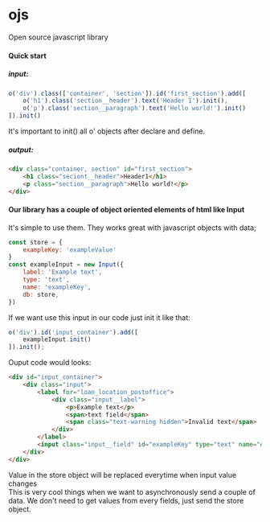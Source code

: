 # ojs
Open source javascript library
#### Quick start
##### input:
```javascript
o('div').class(['container', 'section']).id('first_section').add([
    o('h1').class('section__header').text('Header 1').init(),
    o('p').class('section__paragraph').text('Hello world!').init()
]).init()
```
It's important to init() all o' objects after declare and define.

##### output:
```html
<div class="container, section" id="first_section">
    <h1 class="seciont__header">Header1</h1>
    <p class="section__paragraph">Hello world!</p>
</div>
```

#### Our library has a couple of object oriented elements of html like Input
It's simple to use them. They works great with javascript objects with data;
```javascript
const store = {
    exampleKey: 'exampleValue'
}
const exampleInput = new Input({
    label: 'Example text',
    type: 'text',
    name: 'exampleKey',
    db: store,
})
```
If we want use this input in our code just init it like that:
```javascript
o('div').id('input_container').add([
    exampleInput.init()
]).init();
```
Ouput code would looks:
```html
<div id="input_container">
    <div class="input">
        <label for="loan_location_postoffice">
            <div class="input__label">
                <p>Example text</p>
                <span>text field</span>
                <span class="text-warning hidden">Invalid text</span>
            </div>
        </label>
        <input class="input__field" id="exampleKey" type="text" name="exampleKey" placeholder="" required="true">
    </div>
</div>
```
Value in the store object will be replaced everytime when input value changes   
This is very cool things when we want to asynchronously send a couple of data. We don't need to get values from every fields, just send the store object. 
